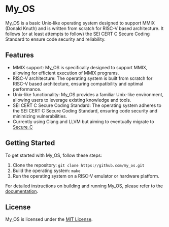# My_OS

My_OS is a basic Unix-like operating system designed to support MMIX (Donald Knuth) and is written from scratch for RISC-V based architecture. It follows (or at least attempts to follow) the SEI CERT C Secure Coding Standard to ensure code security and reliability.

## Features

- MMIX support: My_OS is specifically designed to support MMIX, allowing for efficient execution of MMIX programs.
- RISC-V architecture: The operating system is built from scratch for RISC-V based architecture, ensuring compatibility and optimal performance.
- Unix-like functionality: My_OS provides a familiar Unix-like environment, allowing users to leverage existing knowledge and tools.
- SEI CERT C Secure Coding Standard: The operating system adheres to the SEI CERT C Secure Coding Standard, ensuring code security and minimizing vulnerabilities.
- Currently using Clang and LLVM but aiming to eventually migrate to [Secure_C](https://github.com/darragh-downey/secure-c)

## Getting Started

To get started with My_OS, follow these steps:

1. Clone the repository: `git clone https://github.com/my_os.git`
2. Build the operating system: `make`
3. Run the operating system on a RISC-V emulator or hardware platform.

For detailed instructions on building and running My_OS, please refer to the [documentation](https://github.com/my_OS/docs).

## License

My_OS is licensed under the [MIT License](https://github.com/my_OS/LICENSE).
